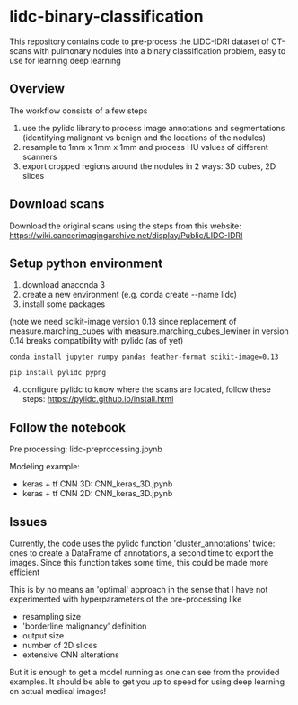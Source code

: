 # lidc-binary-classification
This repository contains code to pre-process the LIDC-IDRI dataset of CT-scans with pulmonary nodules into a binary classification problem, easy to use for learning deep learning


## Overview

The workflow consists of a few steps

1. use the pylidc library to process image annotations and segmentations (identifying malignant vs benign and the locations of the nodules)
2. resample to 1mm x 1mm x 1mm and process HU values of different scanners
3. export cropped regions around the nodules in 2 ways: 3D cubes, 2D slices


## Download scans

Download the original scans using the steps from this website: https://wiki.cancerimagingarchive.net/display/Public/LIDC-IDRI



## Setup python environment

1. download anaconda 3
2. create a new environment (e.g. conda create --name lidc)
3. install some packages

(note we need scikit-image version 0.13 since replacement of measure.marching_cubes with measure.marching_cubes_lewiner in version 0.14 breaks compatibility with pylidc (as of yet)

`conda install jupyter numpy pandas feather-format scikit-image=0.13`

`pip install pylidc pypng`

4. configure pylidc to know where the scans are located, follow these steps: https://pylidc.github.io/install.html

## Follow the notebook

Pre processing: lidc-preprocessing.jpynb

Modeling example:

- keras + tf CNN 3D: CNN_keras_3D.jpynb
- keras + tf CNN 2D: CNN_keras_3D.jpynb


## Issues

Currently, the code uses the pylidc function 'cluster_annotations' twice: ones to create a DataFrame of annotations, a second time to export the images. Since this function takes some time, this could be made more efficient

This is by no means an 'optimal' approach in the sense that I have not experimented with hyperparameters of the pre-processing like

- resampling size
- 'borderline malignancy' definition
- output size
- number of 2D slices
- extensive CNN alterations

But it is enough to get a model running as one can see from the provided examples. It should be able to get you up to speed for using deep learning on actual medical images!



